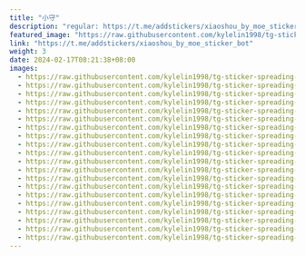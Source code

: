 ```yaml
---
title: "小守"
description: "regular: https://t.me/addstickers/xiaoshou_by_moe_sticker_bot"
featured_image: "https://raw.githubusercontent.com/kylelin1998/tg-sticker-spreading-worldwide-images/main/img/c3de9272-f26b-4049-8c08-08bc6dbdac28.jpg"
link: "https://t.me/addstickers/xiaoshou_by_moe_sticker_bot"
weight: 3
date: 2024-02-17T08:21:38+08:00
images:
  - https://raw.githubusercontent.com/kylelin1998/tg-sticker-spreading-worldwide-images/main/img/c3de9272-f26b-4049-8c08-08bc6dbdac28.jpg
  - https://raw.githubusercontent.com/kylelin1998/tg-sticker-spreading-worldwide-images/main/img/8377e473-efb8-4093-b1c2-701717c44e84.jpg
  - https://raw.githubusercontent.com/kylelin1998/tg-sticker-spreading-worldwide-images/main/img/70fc2cbc-dcbc-40b1-b526-c8becbb56639.jpg
  - https://raw.githubusercontent.com/kylelin1998/tg-sticker-spreading-worldwide-images/main/img/03b8f4d7-deb0-4b29-8cc9-e0b5a48b49f2.jpg
  - https://raw.githubusercontent.com/kylelin1998/tg-sticker-spreading-worldwide-images/main/img/a3e85c92-9e5d-4598-8f73-e4563a035109.jpg
  - https://raw.githubusercontent.com/kylelin1998/tg-sticker-spreading-worldwide-images/main/img/91177fbf-8ef1-4fd1-90da-29e9512b9fc5.jpg
  - https://raw.githubusercontent.com/kylelin1998/tg-sticker-spreading-worldwide-images/main/img/de624f18-906d-4cf8-8bc4-d5e00b90bddc.jpg
  - https://raw.githubusercontent.com/kylelin1998/tg-sticker-spreading-worldwide-images/main/img/985b87b6-4352-48b1-a096-30b7b93349da.jpg
  - https://raw.githubusercontent.com/kylelin1998/tg-sticker-spreading-worldwide-images/main/img/8ce1017d-c268-49ac-b8da-4e5b444c8222.jpg
  - https://raw.githubusercontent.com/kylelin1998/tg-sticker-spreading-worldwide-images/main/img/a54d24d0-f4c7-478c-a7de-8433bca54bec.jpg
  - https://raw.githubusercontent.com/kylelin1998/tg-sticker-spreading-worldwide-images/main/img/b87ba6d8-c0f7-4532-8710-0343474b020a.jpg
  - https://raw.githubusercontent.com/kylelin1998/tg-sticker-spreading-worldwide-images/main/img/6c15307b-71d2-4e59-84d5-87d17c354da4.jpg
  - https://raw.githubusercontent.com/kylelin1998/tg-sticker-spreading-worldwide-images/main/img/ea3a71f3-be6c-4973-b066-05083318c38c.jpg
  - https://raw.githubusercontent.com/kylelin1998/tg-sticker-spreading-worldwide-images/main/img/9af7898f-4826-4a93-8023-f4b7e3e37456.jpg
  - https://raw.githubusercontent.com/kylelin1998/tg-sticker-spreading-worldwide-images/main/img/2d5ba3b0-f8c9-44da-b7bf-26d05173dfd9.jpg
  - https://raw.githubusercontent.com/kylelin1998/tg-sticker-spreading-worldwide-images/main/img/7f7fcf7e-01c1-430c-a3e9-1e925f78c653.jpg
  - https://raw.githubusercontent.com/kylelin1998/tg-sticker-spreading-worldwide-images/main/img/b9920f15-b40e-4a35-adac-a4032ffe0aa7.jpg
  - https://raw.githubusercontent.com/kylelin1998/tg-sticker-spreading-worldwide-images/main/img/fd2c9055-85a8-476e-8f18-5ed4d563dd80.jpg
  - https://raw.githubusercontent.com/kylelin1998/tg-sticker-spreading-worldwide-images/main/img/c173d147-195e-4253-8dc0-3e355476198a.jpg
  - https://raw.githubusercontent.com/kylelin1998/tg-sticker-spreading-worldwide-images/main/img/d193ce47-1d56-4118-bdf6-394180f9dbf0.jpg
---
```

